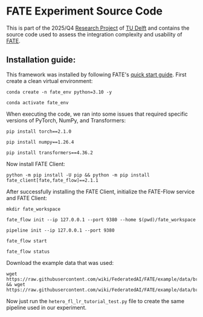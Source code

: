 # FATE Experiment Source Code

This is part of the 2025/Q4 [Research Project](https://github.com/TU-Delft-CSE/Research-Project) of [TU Delft](https://github.com/TU-Delft-CSE) and contains the source code used to assess the integration complexity and usability of [FATE](https://github.com/FederatedAI/FATE).

## Installation guide:

This framework was installed by following FATE's [quick start guide](https://fate.readthedocs.io/en/latest/2.0/fate/quick_start/). First create a clean virtual environment:

```
conda create -n fate_env python=3.10 -y
```
```
conda activate fate_env
```

When executing the code, we ran into some issues that required specific versions of PyTorch, NumPy, and Transformers:

```
pip install torch==2.1.0
```
```
pip install numpy==1.26.4
```
```
pip install transformers==4.36.2
```

Now install FATE Client:

```
python -m pip install -U pip && python -m pip install fate_client[fate,fate_flow]==2.1.1
```

After successfully installing the FATE Client, initialize the FATE-Flow service and FATE Client:

```
mkdir fate_workspace
```
```
fate_flow init --ip 127.0.0.1 --port 9380 --home $(pwd)/fate_workspace
```
```
pipeline init --ip 127.0.0.1 --port 9380
```
```
fate_flow start
```
```
fate_flow status
```

Download the example data that was used:

```
wget https://raw.githubusercontent.com/wiki/FederatedAI/FATE/example/data/breast_hetero_guest.csv && wget https://raw.githubusercontent.com/wiki/FederatedAI/FATE/example/data/breast_hetero_host.csv
```

Now just run the `hetero_fl_lr_tutorial_test.py` file to create the same pipeline used in our experiment.
